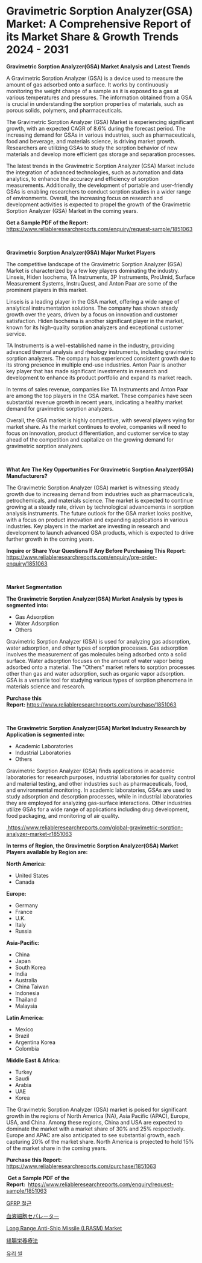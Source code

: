 <p><h1>Gravimetric Sorption Analyzer(GSA) Market: A Comprehensive Report of its Market Share & Growth Trends 2024 - 2031</h1></p><p><strong>Gravimetric Sorption Analyzer(GSA) Market Analysis and Latest Trends</strong></p>
<p><p>A Gravimetric Sorption Analyzer (GSA) is a device used to measure the amount of gas adsorbed onto a surface. It works by continuously monitoring the weight change of a sample as it is exposed to a gas at various temperatures and pressures. The information obtained from a GSA is crucial in understanding the sorption properties of materials, such as porous solids, polymers, and pharmaceuticals.</p><p>The Gravimetric Sorption Analyzer (GSA) Market is experiencing significant growth, with an expected CAGR of 8.6% during the forecast period. The increasing demand for GSAs in various industries, such as pharmaceuticals, food and beverage, and materials science, is driving market growth. Researchers are utilizing GSAs to study the sorption behavior of new materials and develop more efficient gas storage and separation processes.</p><p>The latest trends in the Gravimetric Sorption Analyzer (GSA) Market include the integration of advanced technologies, such as automation and data analytics, to enhance the accuracy and efficiency of sorption measurements. Additionally, the development of portable and user-friendly GSAs is enabling researchers to conduct sorption studies in a wider range of environments. Overall, the increasing focus on research and development activities is expected to propel the growth of the Gravimetric Sorption Analyzer (GSA) Market in the coming years.</p></p>
<p><strong>Get a Sample PDF of the Report:&nbsp;</strong> <a href="https://www.reliableresearchreports.com/enquiry/request-sample/1851063">https://www.reliableresearchreports.com/enquiry/request-sample/1851063</a></p>
<p>&nbsp;</p>
<p><strong>Gravimetric Sorption Analyzer(GSA) Major Market Players</strong></p>
<p><p>The competitive landscape of the Gravimetric Sorption Analyzer (GSA) Market is characterized by a few key players dominating the industry. Linseis, Hiden Isochema, TA Instruments, 3P Instruments, ProUmid, Surface Measurement Systems, InstruQuest, and Anton Paar are some of the prominent players in this market.</p><p>Linseis is a leading player in the GSA market, offering a wide range of analytical instrumentation solutions. The company has shown steady growth over the years, driven by a focus on innovation and customer satisfaction. Hiden Isochema is another significant player in the market, known for its high-quality sorption analyzers and exceptional customer service.</p><p>TA Instruments is a well-established name in the industry, providing advanced thermal analysis and rheology instruments, including gravimetric sorption analyzers. The company has experienced consistent growth due to its strong presence in multiple end-use industries. Anton Paar is another key player that has made significant investments in research and development to enhance its product portfolio and expand its market reach.</p><p>In terms of sales revenue, companies like TA Instruments and Anton Paar are among the top players in the GSA market. These companies have seen substantial revenue growth in recent years, indicating a healthy market demand for gravimetric sorption analyzers.</p><p>Overall, the GSA market is highly competitive, with several players vying for market share. As the market continues to evolve, companies will need to focus on innovation, product differentiation, and customer service to stay ahead of the competition and capitalize on the growing demand for gravimetric sorption analyzers.</p></p>
<p>&nbsp;</p>
<p><strong>What Are The Key Opportunities For Gravimetric Sorption Analyzer(GSA) Manufacturers?</strong></p>
<p><p>The Gravimetric Sorption Analyzer (GSA) market is witnessing steady growth due to increasing demand from industries such as pharmaceuticals, petrochemicals, and materials science. The market is expected to continue growing at a steady rate, driven by technological advancements in sorption analysis instruments. The future outlook for the GSA market looks positive, with a focus on product innovation and expanding applications in various industries. Key players in the market are investing in research and development to launch advanced GSA products, which is expected to drive further growth in the coming years.</p></p>
<p><strong>Inquire or Share Your Questions If Any Before Purchasing This Report:</strong> <a href="https://www.reliableresearchreports.com/enquiry/pre-order-enquiry/1851063">https://www.reliableresearchreports.com/enquiry/pre-order-enquiry/1851063</a></p>
<p>&nbsp;</p>
<p><strong>Market Segmentation</strong></p>
<p><strong>The Gravimetric Sorption Analyzer(GSA) Market Analysis by types is segmented into:</strong></p>
<p><ul><li>Gas Adsorption</li><li>Water Adsorption</li><li>Others</li></ul></p>
<p><p>Gravimetric Sorption Analyzer (GSA) is used for analyzing gas adsorption, water adsorption, and other types of sorption processes. Gas adsorption involves the measurement of gas molecules being adsorbed onto a solid surface. Water adsorption focuses on the amount of water vapor being adsorbed onto a material. The "Others" market refers to sorption processes other than gas and water adsorption, such as organic vapor adsorption. GSA is a versatile tool for studying various types of sorption phenomena in materials science and research.</p></p>
<p><strong>Purchase this Report:&nbsp;</strong><a href="https://www.reliableresearchreports.com/purchase/1851063">https://www.reliableresearchreports.com/purchase/1851063</a></p>
<p>&nbsp;</p>
<p><strong>The Gravimetric Sorption Analyzer(GSA) Market Industry Research by Application is segmented into:</strong></p>
<p><ul><li>Academic Laboratories</li><li>Industrial Laboratories</li><li>Others</li></ul></p>
<p><p>Gravimetric Sorption Analyzer (GSA) finds applications in academic laboratories for research purposes, industrial laboratories for quality control and material testing, and other industries such as pharmaceuticals, food, and environmental monitoring. In academic laboratories, GSAs are used to study adsorption and desorption processes, while in industrial laboratories they are employed for analyzing gas-surface interactions. Other industries utilize GSAs for a wide range of applications including drug development, food packaging, and monitoring of air quality.</p></p>
<p><a href="https://www.reliableresearchreports.com/global-gravimetric-sorption-analyzer-market-r1851063">&nbsp;https://www.reliableresearchreports.com/global-gravimetric-sorption-analyzer-market-r1851063</a></p>
<p><strong>In terms of Region, the Gravimetric Sorption Analyzer(GSA) Market Players available by Region are:</strong></p>
<p>
    <p> <strong> North America: </strong>
        <ul>
            <li>United States</li>
            <li>Canada</li>
        </ul>
        </p> 
    <p> <strong> Europe: </strong>
        <ul>
            <li>Germany</li>
            <li>France</li>
            <li>U.K.</li>
            <li>Italy</li>
            <li>Russia</li>
        </ul>
        </p> 
    <p> <strong> Asia-Pacific: </strong>
        <ul>
            <li>China</li>
            <li>Japan</li>
            <li>South Korea</li>
            <li>India</li>
            <li>Australia</li>
            <li>China Taiwan</li>
            <li>Indonesia</li>
            <li>Thailand</li>
            <li>Malaysia</li>
        </ul>
        </p> 
    <p> <strong> Latin America: </strong>
        <ul>
            <li>Mexico</li>
            <li>Brazil</li>
            <li>Argentina Korea</li>
            <li>Colombia</li>
        </ul>
        </p> 
    <p> <strong> Middle East & Africa: </strong>
        <ul>
            <li>Turkey</li>
            <li>Saudi</li>
            <li>Arabia</li>
            <li>UAE</li>
            <li>Korea</li>
        </ul>
    </p>
    </p>
<p><p>The Gravimetric Sorption Analyzer (GSA) market is poised for significant growth in the regions of North America (NA), Asia Pacific (APAC), Europe, USA, and China. Among these regions, China and USA are expected to dominate the market with a market share of 30% and 25% respectively. Europe and APAC are also anticipated to see substantial growth, each capturing 20% of the market share. North America is projected to hold 15% of the market share in the coming years.</p></p>
<p><strong>Purchase this Report: </strong><a href="https://www.reliableresearchreports.com/purchase/1851063">https://www.reliableresearchreports.com/purchase/1851063</a></p>
<p>&nbsp;<strong>Get a Sample PDF of the Report:&nbsp;&nbsp;</strong><a href="https://www.reliableresearchreports.com/enquiry/request-sample/1851063">https://www.reliableresearchreports.com/enquiry/request-sample/1851063</a></p>
<p><strong></strong></p>
<p><p><a href="https://github.com/vsap75a286l/Market-Research-Report-List-1/blob/main/290047039498.md">GFRP 철근</a></p><p><a href="https://github.com/joaejkdzgyljvo6/Market-Research-Report-List-1/blob/main/554795342894.md">血液細胞セパレーター</a></p><p><a href="https://github.com/lylyparadise/Market-Research-Report-List-3/blob/main/long-range-anti-ship-missile-lrasm-market.md">Long Range Anti-Ship Missile (LRASM) Market</a></p><p><a href="https://github.com/JaydaWisoky2014/Market-Research-Report-List-1/blob/main/935195542895.md">経腸栄養療法</a></p><p><a href="https://github.com/Maeennan456456/Market-Research-Report-List-1/blob/main/417058939499.md">유리 씰</a></p></p>
